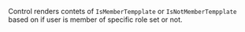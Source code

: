 Control renders contets of `IsMemberTempplate` or `IsNotMemberTempplate` based on if user is member of specific role set or not.